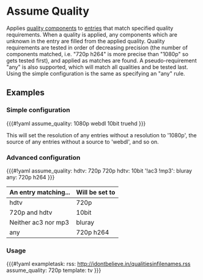 # Assume Quality

Applies [quality components](/Qualities) to [entries](/Entry) that match specified quality requirements.
When a quality is applied, any components which are unknown in the entry are filled from the applied quality. Quality requirements are tested in order of decreasing precision (the number of components matched, i.e. "720p h264" is more precise than "1080p" so gets tested first), and applied as matches are found. A pseudo-requirement "any" is also supported, which will match all qualities and be tested last. Using the simple configuration is the same as specifying an "any" rule.

## Examples

### Simple configuration

{{{#!yaml
assume_quality: 1080p webdl 10bit truehd
}}}

This will set the resolution of any entries without a resolution to '1080p', the source of any entries without a source to 'webdl', and so on.

### Advanced configuration

{{{#!yaml
assume_quality:
  hdtv: 720p
  720p hdtv: 10bit
  '!ac3 !mp3': bluray
  any: 720p h264
}}}


| An entry matching...   | Will be set to |
| --- | --- |
| hdtv                   | 720p      |
| 720p and hdtv          | 10bit     |
| Neither ac3 nor mp3    | bluray    |
| any                    | 720p h264 |

### Usage

{{{#!yaml
exampletask:
  rss: http://idontbelieve.in/qualitiesinfilenames.rss
  assume_quality: 720p
  template: tv
}}}